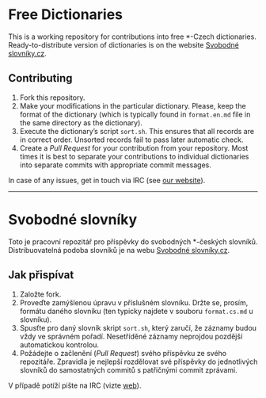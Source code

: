 Free Dictionaries
=================
This is a working repository for contributions into free *-Czech dictionaries. Ready-to-distribute version of dictionaries is on the website [Svobodné slovníky.cz](https://www.svobodneslovniky.cz/).

Contributing
------------
1. Fork this repository.
2. Make your modifications in the particular dictionary. Please, keep the format of the dictionary (which is typically found in `format.en.md` file in the same directory as the dictionary).
3. Execute the dictionary’s script `sort.sh`. This ensures that all records are in correct order. Unsorted records fail to pass later automatic check.
4. Create a *Pull Request* for your contribution from your repository. Most times it is best to separate your contributions to individual dictionaries into separate commits with appropriate commit messages.

In case of any issues, get in touch via IRC (see [our website](https://www.svobodneslovniky.cz/)).

---

Svobodné slovníky
=================
Toto je pracovní repozitář pro příspěvky do svobodných *-českých slovníků. Distribuovatelná podoba slovníků je na webu [Svobodné slovníky.cz](https://www.svobodneslovniky.cz/).

Jak přispívat
-------------
1. Založte fork.
2. Proveďte zamýšlenou úpravu v příslušném slovníku. Držte se, prosím, formátu daného slovníku (ten typicky najdete v souboru `format.cs.md` u slovníku).
3. Spusťte pro daný slovník skript `sort.sh`, který zaručí, že záznamy budou vždy ve správném pořadí. Nesetříděné záznamy neprojdou pozdější automatickou kontrolou.
4. Požádejte o začlenění (*Pull Request*) svého příspěvku ze svého repozitáře. Zpravidla je nejlepší rozdělovat své příspěvky do jednotlivých slovníků do samostatných commitů s patřičnými commit zprávami.

V případě potíží pište na IRC (vizte [web](https://www.svobodneslovniky.cz/)).

